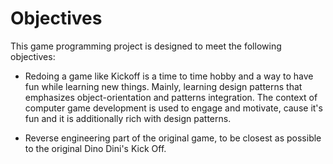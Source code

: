 # Objectives #

This game programming project is designed to meet the following objectives:

  * Redoing a game like Kickoff is a time to time hobby and a way to have fun while learning new things. Mainly, learning design patterns that emphasizes object-orientation and patterns integration. The context of computer game development is used to engage and motivate, cause it's fun and it is additionally rich with design patterns.

  * Reverse engineering part of the original game, to be closest as possible to the original Dino Dini's Kick Off.
